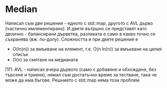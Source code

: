 # Median

Написал съм две решения - едното с std::map, другото с AVL дърво (частично имлементирано). И двете вътршно се представят като двоично - балансирани дърветеа, разликата е само в какво точно се съхранява (вж. по-долу). Сложността и при двете решения е

- O(ln(n)) за вмъкване на елемент, т.е. O(n ln(n)) за вмъкване на целия списък
- O(n) за смятане на медианата

ПП: AVL - написах вчера дървото (само с добавяне и обхождане, без търсене и триене), нямал съм достатъчно време за тестване, така че може да има бъгове. Решнието с std::map няма този проблем
